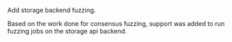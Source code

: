 Add storage backend fuzzing.

Based on the work done for consensus fuzzing, support was added to run fuzzing
jobs on the storage api backend.
